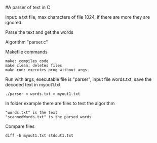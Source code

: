 #A parser of text in C

Input: a txt file, max characters of file 1024, if there are more they are ignored.

Parse the text and get the words

Algorithm "parser.c"

Makefile commands

	make: compiles code
	make clean: deletes files
	make run: executes prog without args

Run with args, executable file is "parser", input file words.txt, save the decoded text in myout1.txt

	./parser < words.txt > myout1.txt

In folder example there are files to test the algorithm

	"words.txt" is the text
	"scannedWords.txt" is the parsed words

Compare files

	diff -b myout1.txt stdout1.txt

